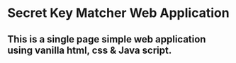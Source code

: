 # Secret Key Matcher Web Application

## This is a single page simple web application using vanilla html, css & Java script.
